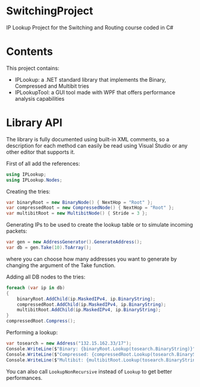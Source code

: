 # SwitchingProject
IP Lookup Project for the Switching and Routing course coded in C#

# Contents
This project contains:
- IPLookup: a .NET standard library that implements the Binary, Compressed and Multibit tries
- IPLookupTool: a GUI tool made with WPF that offers performance analysis capabilities

# Library API
The library is fully documented using built-in XML comments, so a description for each method can easily be read using Visual Studio or any other editor that supports it.

First of all add the references:
```csharp
using IPLookup;
using IPLookup.Nodes;
```

Creating the tries:
```csharp
var binaryRoot = new BinaryNode() { NextHop = "Root" };
var compressedRoot = new CompressedNode() { NextHop = "Root" };
var multibitRoot = new MultibitNode() { Stride = 3 };
```

Generating IPs to be used to create the lookup table or to simulate incoming packets:
```csharp
var gen = new AddressGenerator().GenerateAddress();
var db = gen.Take(10).ToArray();
```
where you can choose how many addresses you want to generate by changing the argument of the Take function.

Adding all DB nodes to the tries:
```csharp
foreach (var ip in db)
{
    binaryRoot.AddChild(ip.MaskedIPv4, ip.BinaryString);
    compressedRoot.AddChild(ip.MaskedIPv4, ip.BinaryString);
    multibitRoot.AddChild(ip.MaskedIPv4, ip.BinaryString);
}
compressedRoot.Compress();
```

Performing a lookup:
```csharp
var tosearch = new Address("132.15.162.33/17");
Console.WriteLine($"Binary: {binaryRoot.Lookup(tosearch.BinaryString)}");
Console.WriteLine($"Compressed: {compressedRoot.Lookup(tosearch.BinaryString)}");
Console.WriteLine($"Multibit: {multibitRoot.Lookup(tosearch.BinaryString, "Root")}");
```
You can also call `LookupNonRecursive` instead of `Lookup` to get better performances.
